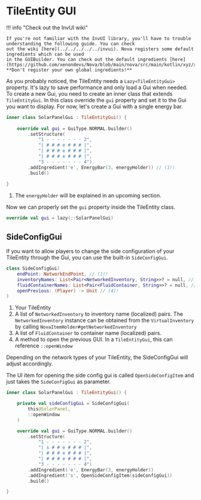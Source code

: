 # TileEntity GUI

!!! info "Check out the InvUI wiki"

    If you're not familiar with the InvUI library, you'll have to trouble understanding the following guide. You can check
    out the wiki [here](../../../../../invui). Nova registers some default ingredients which can be used
    in the GUIBuilder. You can check out the default ingredients [here](https://github.com/xenondevs/Nova/blob/main/nova/src/main/kotlin/xyz/xenondevs/nova/ui/GlobalStructureIngredients.kt).
    **Don't register your own global ingredients!**

As you probably noticed, the TileEntity needs a ``Lazy<TileEntityGui>`` property. It's lazy to save performance and only
load a Gui when needed. To create a new Gui, you need to create an inner class that extends ``TileEntityGui``. In this
class override the ``gui`` property and set it to the Gui you want to display. For now, let's create a Gui with a single
energy bar.

```kotlin
inner class SolarPanelGui : TileEntityGui() {
    
    override val gui = GuiType.NORMAL.builder()
        .setStructure(
            "1 - - - - - - - 2",
            "| # # # e # # # |",
            "| # # # e # # # |",
            "| # # # e # # # |",
            "3 - - - - - - - 4")
        .addIngredient('e', EnergyBar(3, energyHolder)) // (1)!
        .build()
    
}
```

1. The ``energyHolder`` will be explained in an upcoming section.

Now we can properly set the ``gui`` property inside the TileEntity class.

```kotlin
override val gui = lazy(::SolarPanelGui)
```

## SideConfigGui

If you want to allow players to change the side configuration of your TileEntity through the Gui, you can use the
built-in `SideConfigGui`.

```kotlin
class SideConfigGui(
    endPoint: NetworkEndPoint, // (1)!
    inventoryNames: List<Pair<NetworkedInventory, String>>? = null, // (2)!
    fluidContainerNames: List<Pair<FluidContainer, String>>? = null, // (3)!
    openPrevious: (Player) -> Unit // (4)!
) 
```

1. Your TileEntity
2. A list of `NetworkedInventory` to inventory name (localized) pairs. The `NetworkedInventory` instance can be obtained
    from the `VirtualInventory` by calling `NovaItemHolder#getNetworkedInventory`
3. A list of `FluidContainer` to container name (localized) pairs.
4. A method to open the previous GUI. In a `TileEntityGui`, this can reference `::openWindow`

Depending on the network types of your TileEntity, the SideConfigGui will adjust accordingly.

The UI item for opening the side config gui is called `OpenSideConfigItem` and just takes the `SideConfigGui` as parameter.

```kotlin
inner class SolarPanelGui : TileEntityGui() {

    private val sideConfigGui = SideConfigGui(
        this@SolarPanel,
        ::openWindow
    )

    override val gui = GuiType.NORMAL.builder()
        .setStructure(
            "1 - - - - - - - 2",
            "| s # # e # # # |",
            "| # # # e # # # |",
            "| # # # e # # # |",
            "3 - - - - - - - 4")
        .addIngredient('e', EnergyBar(3, energyHolder))
        .addIngredient('s', OpenSideConfigItem(sideConfigGui))
        .build()

}
```
